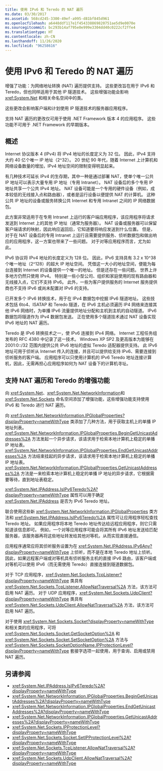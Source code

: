 ```yaml
---
title: 使用 IPv6 和 Teredo 的 NAT 遍历
ms.date: 03/30/2017
ms.assetid: 568cd245-3300-49ef-a995-d81bf845d961
ms.openlocfilehash: a6448ddf117e1f454338869820751ae5d9e0070e
ms.sourcegitcommit: bc293b14af795e0e999e3304dd40c0222cf2ffe4
ms.translationtype: HT
ms.contentlocale: zh-CN
ms.lasthandoff: 11/26/2020
ms.locfileid: "96258616"
---
```

# <a name="nat-traversal-using-ipv6-and-teredo"></a>使用 IPv6 和 Teredo 的 NAT 遍历

增强了功能：为网络地址转换 (NAT) 遍历提供支持。 这些更改旨在用于 IPv6 和 Teredo，但也同样适用于其他 IP 隧道技术。 这些增强功能会影响 <xref:System.Net> 和相关命名空间中的类。  
  
 这些更改会影响客户端和计划使用 IP 隧道技术的服务器应用程序。  
  
 支持 NAT 遍历的更改仅可用于使用 .NET Framework 版本 4 的应用程序。 这些功能不可用于 .NET Framework 的早期版本。  
  
## <a name="overview"></a>概述  

 Internet 协议版本 4 (IPv4) 将 IPv4 地址的长度定义为 32 位。 因此，IPv4 支持大约 40 亿个唯一 IP 地址（2^32）。 20 世纪 90 年代，随着 Internet 上计算机和网络设备数量的增加，IPv4 地址空间的限制变得明显起来。  
  
 有几种技术可延长 IPv4 的生存期，其中一种是通过部署 NAT，使单个唯一公共 IP 地址可以表示大量专用 IP 地址（专用 Intranet）。 NAT 设备后的多个专用 IP 地址共享一个公共 IPv4 地址。 NAT 设备可能是一个专用的硬件设备（例如，成本较低的无线接入点和路由器），或者是运行设备以便提供 NAT 的计算机。 这种公共 IP 地址的设备或服务转换公共 Internet 和专用 Intranet 之间的 IP 网络数据包。  
  
 此方案非常适用于在专用 Intranet 上运行的客户端应用程序，该应用程序将请求发送到 Internet 上的其他 IP 地址（通常为服务器）。 NAT 设备或服务器可以保留客户端请求的映射，因此响应返回后，它知道要将响应发送到什么位置。 但是，对于在 NAT 设备后的专用 Intranet 上运行且需要提供服务、侦听数据包和做出响应的应用程序，这一方案也带来了一些问题。 对于对等应用程序而言，尤为如此。  
  
 IPv6 协议将 IPv4 地址的长度定义为 128 位。 因此，IPv6 支持具有 3.2 x 10^38 个唯一地址（2^128）的超大 IP 地址空间。 凭借这一大小的地址空间，便能为每台连接到 Internet 的设备提供一个唯一的地址。 但是还存在一些问题。 世界上许多地方仍然只使用 IPv4。 特别是一些小型公司、组织和家庭使用的现有路由器和无线接入点，它们不支持 IPv6。 此外，一些为客户提供服务的 Internet 服务提供商也不支持 IPv6 或尚未配置对 IPv6 的支持。  
  
 已开发多个 IPv6 转换技术，用于在 IPv4 数据包中挖掘 IPv6 隧道地址。 这些技术包括 6to4、ISATAP 和 Teredo 隧道，在 IPv6 主机必须遍历 IP4 网络来连接其他 IPv6 网络时，为单播 IPv6 流量提供地址分配和主机到主机的自动隧道。 IPv6 数据包将隧道作为 IPv4 数据包发送。 正在使用多个隧道技术通过 NAT 设备实现 IPv6 地址的 NAT 遍历。  
  
 Teredo 是 IPv6 转换技术之一，使 IPv6 连接到 IPv4 网络。 Internet 工程任务组发布的 RFC 4380 中记录了这一技术。 Windows XP SP2 及更高版本为能够在 2001:0::/32 范围内提供公共 IPv6 地址的虚拟 Teredo 适配器提供支持。 此 IPv6 地址可用于侦听从 Internet 传入的连接，并且可以提供给支持 IPv6、需要连接到侦听服务的客户端。 应用程序可以只使用计算机的 IPv6 Teredo 地址连接计算机，因此，无需再担心应用程序如何为 NAT 设备下的计算机寻址。  
  
## <a name="enhancements-to-support-nat-traversal-and-teredo"></a>支持 NAT 遍历和 Teredo 的增强功能  

 向 <xref:System.Net>、<xref:System.Net.NetworkInformation>和 <xref:System.Net.Sockets> 命名空间添加了增强功能，这些增强功能支持使用 IPv6 和 Teredo 进行 NAT 遍历。  
  
 向 <xref:System.Net.NetworkInformation.IPGlobalProperties?displayProperty=nameWithType> 类添加了几种方法，用于获取主机上的单播 IP 地址列表。 <xref:System.Net.NetworkInformation.IPGlobalProperties.BeginGetUnicastAddresses%2A> 方法发起一个异步请求，该请求用于检索本地计算机上稳定的单播 IP 地址表。 <xref:System.Net.NetworkInformation.IPGlobalProperties.EndGetUnicastAddresses%2A> 方法结束挂起的异步请求，该请求用于检索本地计算机上稳定的单播 IP 地址表。 <xref:System.Net.NetworkInformation.IPGlobalProperties.GetUnicastAddresses%2A> 方法是一来检索本地计算机上稳定的单播 IP 地址的异步请求，它根据需要等待，直到地址表稳定。  
  
 <xref:System.Net.IPAddress.IsIPv6Teredo%2A?displayProperty=nameWithType> 属性可以用于确定 <xref:System.Net.IPAddress> 是否为 IPv6 Teredo 地址。  
  
 联合使用这些新 <xref:System.Net.NetworkInformation.IPGlobalProperties> 类方法和 <xref:System.Net.IPAddress.IsIPv6Teredo%2A> 属性可让应用程序轻松查找 Teredo 地址。 如果应用程序将本地 Teredo 地址传达给远程应用程序，则它只需知道该信息即可。 例如，一个对等应用程序可能会将其所有 IPv6 地址发送给匹配服务器，该服务器再将这些地址转发给其他对等机，从而实现直接通信。  
  
 应用程序通常应将其侦听服务设置为在 <xref:System.Net.IPAddress.IPv6Any?displayProperty=nameWithType> 上侦听，而不是在本地 Teredo 地址上侦听。 因此，如果远程客户端或对等机具有侦听服务主机的直接 IPv6 路由，该客户端或对等机可以使用 IPv6（而无需使用 Teredo）直接连接到隧道数据包。  
  
 对于 TCP 应用程序，<xref:System.Net.Sockets.TcpListener?displayProperty=nameWithType> 类具有 <xref:System.Net.Sockets.TcpListener.AllowNatTraversal%2A> 方法，该方法可启用 NAT 遍历。 对于 UDP 应用程序，<xref:System.Net.Sockets.UdpClient?displayProperty=nameWithType> 类具有 <xref:System.Net.Sockets.UdpClient.AllowNatTraversal%2A> 方法，该方法可启用 NAT 遍历。  
  
 对于使用 <xref:System.Net.Sockets.Socket?displayProperty=nameWithType> 和相关类的应用程序，可将 <xref:System.Net.Sockets.Socket.GetSocketOption%2A> 和 <xref:System.Net.Sockets.Socket.SetSocketOption%2A> 方法与 <xref:System.Net.Sockets.SocketOptionName.IPProtectionLevel?displayProperty=nameWithType> 套接字选项一起使用，用于查询、启用或禁用 NAT 遍历。  
  
## <a name="see-also"></a>另请参阅

- <xref:System.Net.IPAddress.IsIPv6Teredo%2A?displayProperty=nameWithType>
- <xref:System.Net.NetworkInformation.IPGlobalProperties.BeginGetUnicastAddresses%2A?displayProperty=nameWithType>
- <xref:System.Net.NetworkInformation.IPGlobalProperties.EndGetUnicastAddresses%2A?displayProperty=nameWithType>
- <xref:System.Net.NetworkInformation.IPGlobalProperties.GetUnicastAddresses%2A?displayProperty=nameWithType>
- <xref:System.Net.Sockets.IPProtectionLevel?displayProperty=nameWithType>
- <xref:System.Net.Sockets.Socket.SetIPProtectionLevel%2A?displayProperty=nameWithType>
- <xref:System.Net.Sockets.TcpListener.AllowNatTraversal%2A?displayProperty=nameWithType>
- <xref:System.Net.Sockets.UdpClient.AllowNatTraversal%2A?displayProperty=nameWithType>
